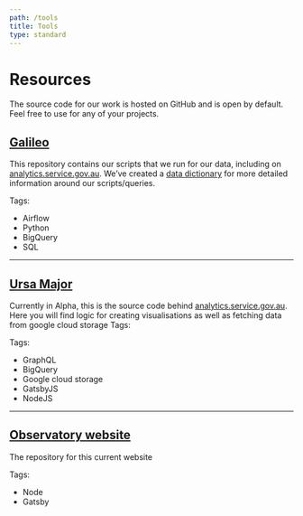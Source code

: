 ```yaml
---
path: /tools
title: Tools
type: standard
---
```


# Resources

The source code for our work is hosted on GitHub and is open by default. Feel free to use for any of your projects.

## [Galileo](https://github.com/govau/GAlileo)

This repository contains our scripts that we run for our data, including on <a href="https://analytics.service.gov.au">analytics.service.gov.au</a>. We’ve created a [data dictionary](https://github.com/govau/GAlileo/wiki/gov.au-Observatory-Data-Dictionary) for more detailed information around our scripts/queries.

<p class="inline">Tags:</p>

<ul class="au-tag-list au-tag-list--inline">
  <li><span class="au-tag">Airflow</span></li>
  <li><span class="au-tag">Python</span></li>
  <li><span class="au-tag">BigQuery</span></li>
  <li><span class="au-tag">SQL</span></li>
</ul>
<hr class="divider"/>

<h2 class="mt-0"><a href="https://github.com/govau/ursa-major">Ursa Major</a></h2>

Currently in Alpha, this is the source code behind <a href="https://analytics.service.gov.au">analytics.service.gov.au</a>. Here you will find logic for creating visualisations as well as fetching data from google cloud storage
Tags:

<p class="inline">Tags:</p>

<ul class="au-tag-list au-tag-list--inline">
  <li><span class="au-tag">GraphQL</span></li>
  <li><span class="au-tag">BigQuery</span></li>
  <li><span class="au-tag">Google cloud storage</span></li>
  <li><span class="au-tag">GatsbyJS</span></li>
  <li><span class="au-tag">NodeJS</span></li>
</ul>

<hr class="divider" />

<h2 class="mt-0"><a href="https://github.com/govau/observatory-website">Observatory website</a></h2>

The repository for this current website

<p class="inline">Tags:</p>

<ul class="au-tag-list au-tag-list--inline">
  <li><span class="au-tag">Node</span></li>
  <li><span class="au-tag">Gatsby</span></li>
</ul>
